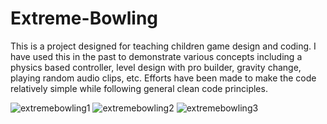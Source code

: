 # Extreme-Bowling
This is a project designed for teaching children game design and coding. I have used this in the past to demonstrate various concepts including a physics based controller, level design with pro builder, gravity change, playing random audio clips, etc. Efforts have been made to make the code relatively simple while following general clean code principles.

![extremebowling1](https://user-images.githubusercontent.com/35816507/136680537-5718c3b0-49cf-40ed-99cb-3ca07c102bea.PNG)
![extremebowling2](https://user-images.githubusercontent.com/35816507/136680544-f06c37a9-756c-4353-ae44-6a5a73864610.PNG)
![extremebowling3](https://user-images.githubusercontent.com/35816507/136680546-8d36789f-b02c-4013-ad36-9163b90a7de6.PNG)
